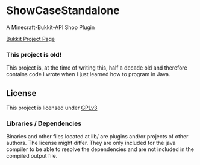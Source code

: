 # ShowCaseStandalone

A Minecraft-Bukkit-API Shop Plugin

[Bukkit Project Page](http://dev.bukkit.org/bukkit-plugins/scs/)

### This project is old!
This project is, at the time of writing this, half a decade old and
therefore contains code I wrote when I just learned how to program
in Java.


## License
This project is licensed under [GPLv3](LICENSE) 


### Libraries / Dependencies
Binaries and other files located at lib/ are plugins and/or projects
of other authors. The license might differ. They are only included for
the java compiler to be able to resolve the dependencies and are not
included in the compiled output file.

